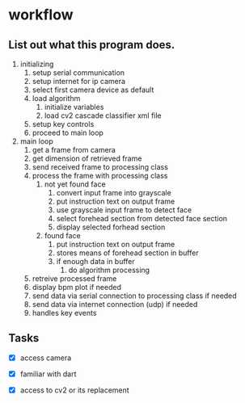 # workflow

## List out what this program does.

1. initializing
   1. setup serial communication
   2. setup internet for ip camera
   3. select first camera device as default
   4. load algorithm
      1. initialize variables
      2. load cv2 cascade classifier xml file
   5. setup key controls
   6. proceed to main loop
2. main loop
   1. get a frame from camera
   2. get dimension of retrieved frame
   3. send received frame to processing class
   4. process the frame with processing class
      1. not yet found face
         1. convert input frame into grayscale
         2. put instruction text on output frame
         3. use grayscale input frame to detect face
         4. select forehead section from detected face section
         5. display selected forhead section
      2. found face
         1. put instruction text on output frame
         2. stores means of forehead section in buffer
         3. if enough data in buffer
            1. do algorithm processing
   5. retreive processed frame
   6. display bpm plot if needed
   7. send data via serial connection to processing class if needed
   8. send data via internet connection (udp) if needed
   9. handles key events

## Tasks

- [x] access camera
- [x] familiar with dart
- [x] access to cv2 or its replacement

